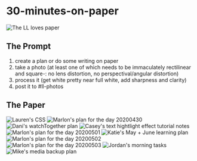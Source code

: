 # 30-minutes-on-paper
![The LL loves paper](https://files.slack.com/files-pri/T0HTW3H0V-F013QPP5BGQ/42062075552_bd3e3c777a_w.jpg?pub_secret=eabd9c0a61)

## The Prompt
1. create a plan or do some writing on paper 
2. take a photo (at least one of which needs to be immaculately rectilinear and square-: no lens distortion, no perspectival/angular distortion)
3. process it (get white pretty near full white, add sharpness and clarity)
4. post it to #ll-photos 

## The Paper
![Lauren's CSS](https://files.slack.com/files-pri/T0HTW3H0V-F012N54AC78/img_20200430_094510.jpg?pub_secret=81f9cd7625)
![Marlon's plan for the day 20200430](https://files.slack.com/files-pri/T0HTW3H0V-F012U6JMZ61/img_2231.jpg?pub_secret=2efcae75e0)
![Dani's watchTogether plan](https://files.slack.com/files-pri/T0HTW3H0V-F013LJE8WSU/img_6464.jpg?pub_secret=b4caade3dd)
![Casey's text hightlight effect tutorial notes](https://files.slack.com/files-pri/T0HTW3H0V-F012QHTT0BG/image_from_ios.jpg?pub_secret=6023b1af0c)
![Marlon's plan for the day 20200501](https://files.slack.com/files-pri/T0HTW3H0V-F012W9FAK4M/img_2233.jpeg?pub_secret=6ca7e1c2e4)
![Katie's May + June learning plan](https://files.slack.com/files-pri/T0HTW3H0V-F013DGUJQF3/image_from_ios.jpg?pub_secret=9051aef9d5)
![Marlon's plan for the day 20200502](https://files.slack.com/files-pri/T0HTW3H0V-F012X1843L5/img_2258.jpg?pub_secret=621e5cc6a9)
![Marlon's plan for the day 20200503](https://files.slack.com/files-pri/T0HTW3H0V-F013NQBEBH6/img_2277.jpg?pub_secret=79e1d80a65)
![Jordan's morning tasks](https://files.slack.com/files-pri/T0HTW3H0V-F012T7KMVKQ/img_2030.jpg?pub_secret=01f843085f)
![Mike's media backup plan](https://files.slack.com/files-pri/T0HTW3H0V-F013QFYT9QQ/img_6810.jpg?pub_secret=9140870c20)
